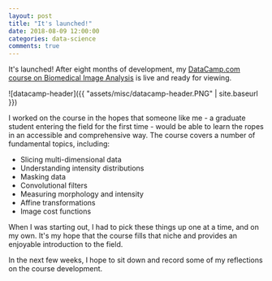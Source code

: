 ```yaml
---
layout: post
title: "It's launched!"
date: 2018-08-09 12:00:00
categories: data-science
comments: true
---
```


It's launched! After eight months of development, my [DataCamp.com course on Biomedical Image Analysis](http://www.datacamp.com/courses/biomedical-image-analysis-in-python) is live and ready for viewing. 

![datacamp-header]({{ "assets/misc/datacamp-header.PNG" | site.baseurl }})

I worked on the course in the hopes that someone like me - a graduate student entering the field for the first time - would be able to learn the ropes in an accessible and comprehensive way. The course covers a number of fundamental topics, including:

* Slicing multi-dimensional data
* Understanding intensity distributions
* Masking data
* Convolutional filters
* Measuring morphology and intensity
* Affine transformations
* Image cost functions

When I was starting out, I had to pick these things up one at a time, and on my own. It's my hope that the course fills that niche and provides an enjoyable introduction to the field.

In the next few weeks, I hope to sit down and record some of my reflections on the course development. 